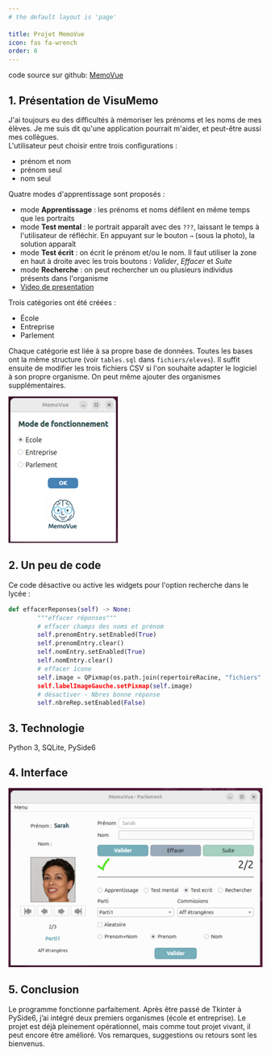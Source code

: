 ```yaml
---
# the default layout is 'page'

title: Projet MemoVue  
icon: fas fa-wrench  
order: 6  
---
```


code source sur github: [MemoVue](https://github.com/GerardLeRest/MemoVue)

## 1. Présentation de VisuMemo

J'ai toujours eu des difficultés à mémoriser les prénoms et les noms de mes élèves. Je me suis dit qu'une application pourrait m'aider, et peut-être aussi mes collègues.  
L'utilisateur peut choisir entre trois configurations :

- prénom et nom  
- prénom seul  
- nom seul  

Quatre modes d'apprentissage sont proposés :

- mode **Apprentissage** : les prénoms et noms défilent en même temps que les portraits  
- mode **Test mental** : le portrait apparaît avec des `???`, laissant le temps à l'utilisateur de réfléchir. En appuyant sur le bouton `→` (sous la photo), la solution apparaît  
- mode **Test écrit** : on écrit le prénom et/ou le nom. Il faut utiliser la zone en haut à droite avec les trois boutons : *Valider*, *Effacer* et *Suite*
- mode **Recherche** : on peut rechercher un ou plusieurs individus présents dans l'organisme
- [Video de presentation](https://youtu.be/FgAwiuIiPuc)
  

Trois catégories ont été créées :

- École  
- Entreprise  
- Parlement  

Chaque catégorie est liée à sa propre base de données. Toutes les bases ont la même structure (voir `tables.sql` dans `fichiers/eleves`). Il suffit ensuite de modifier les trois fichiers CSV si l'on souhaite adapter le logiciel à son propre organisme. On peut même ajouter des organismes supplémentaires.

![Choix_organisme](assets/img/choix_organisme.png)

## 2. Un peu de code

Ce code désactive ou active les widgets pour l'option recherche dans le lycée :

```python
def effacerReponses(self) -> None:
        """effacer réponses"""
        # effacer champs des noms et prénom
        self.prenomEntry.setEnabled(True)
        self.prenomEntry.clear()
        self.nomEntry.setEnabled(True)
        self.nomEntry.clear()
        # effacer icone
        self.image = QPixmap(os.path.join(repertoireRacine, "fichiers", "icones", transparent.png"))
        self.labelImageGauche.setPixmap(self.image) 
        # désactiver - Nbres bonne réponse  
        self.nbreRep.setEnabled(False) 
```

## 3. Technologie

Python 3, SQLite, PySide6

## 4. Interface

![Interface](assets/img/interface.png)

## 5. Conclusion

Le programme fonctionne parfaitement. Après être passé de Tkinter à PySide6, j’ai intégré deux premiers organismes (école et entreprise). Le projet est déjà pleinement opérationnel, mais comme tout projet vivant, il peut encore être amélioré.
Vos remarques, suggestions ou retours sont les bienvenus.

